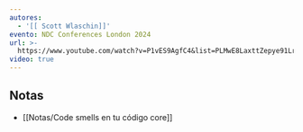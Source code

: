 ```yaml
---
autores:
  - '[[ Scott Wlaschin]]'
evento: NDC Conferences London 2024
url: >-
  https://www.youtube.com/watch?v=P1vES9AgfC4&list=PLMwE8LaxttZepye91Lrtw7qN7htmRjZFE&index=2
video: true
---
```



<!-- backlinks:start -->

## Notas

- [[Notas/Code smells en tu código core]]

<!-- backlinks:end -->
